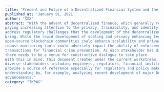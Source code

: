 ```yaml
---
title: 'Present and Future of a Decentralized Financial System and the Associated Regulatory Considerations'
published_at: 'January 01, 2021'
author: "XXX"
abstract: "With the advent of decentralized finance, which generally refers to “DeFi”, regulatory authorities are
paying increasing attention to the privacy, traceability, and identity aspects of DeFi systems to
address regulatory challenges that the development of the decentralized financial technologies
bring. While the rapid development of scaling and privacy enhancing technologies (PETs) by
open-source blockchain communities could enhance scalability and privacy protection, lack of
robust monitoring tools could adversely impact the ability of enforcement officers to trace financial
transactions for financial crime prevention. As each stakeholder has different goals and objectives,
there needs to be a venue for constructive dialogue to take place.
With this in mind, this document created under the current workstream, with contributions from
diverse stakeholders including engineers, regulators, financial institutions and industry, aims to
provide a source of reference especially for regulators and policy makers to have a collective
understanding by, for example, analyzing recent development of major DeFi projects and technical
advancements."
category: "IKPWG"
---
```

